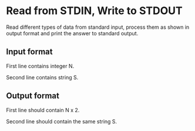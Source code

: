 # Read from STDIN, Write to STDOUT

Read different types of data from standard input, process them as shown in output format and print the answer to standard output.

## Input format

First line contains integer N.

Second line contains string S.

## Output format

First line should contain N x 2.

Second line should contain the same string S.
